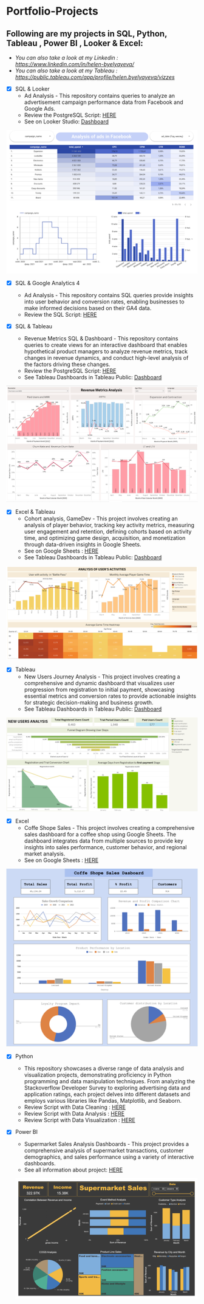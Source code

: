 # Portfolio-Projects


## Following are my projects in SQL, Python, Tableau , Power BI , Looker & Excel:
- *You can also take a look at my Linkedin : https://www.linkedin.com/in/helen-byelyayeva/*
- *You can also take a look at my Tableau : https://public.tableau.com/app/profile/helen.byelyayeva/vizzes*

- [x] SQL & Looker  
    - Ad Analysis - This repository contains queries to analyze an advertisement campaign performance data from Facebook and Google Ads.
    - Review the PostgreSQL Script: [HERE](https://github.com/helenbyelyayeva/Portfolio-Projects/tree/main/SQL/Ads%20Analysis)
    - See on Looker Studio: [Dashboard](https://lookerstudio.google.com/reporting/42d32555-8941-456e-a257-3428a5dbde40)

![Dashboard Screenshot](visuals/facebook.png)

- [x] SQL & Google Analytics 4
    - Ad Analysis - This repository contains SQL queries provide insights into user behavior and conversion rates, enabling businesses to make informed decisions based on their GA4 data.
    - Review the SQL Script: [HERE](https://github.com/helenbyelyayeva/Portfolio-Projects/tree/main/SQL/Big%20Query%20#google-analytics-4---data-analysis-using-bigquery)

- [x] SQL & Tableau
    - Revenue Metrics SQL & Dashboard - This repository contains queries to create views for an interactive dashboard that enables hypothetical product managers to analyze revenue metrics, track changes in revenue dynamics, and conduct high-level analysis of the factors driving these changes.
    - Review the PostgreSQL Script: [HERE](https://github.com/helenbyelyayeva/Portfolio-Projects/tree/main/SQL/Revenue%20Metric%20Analysis)
    - See Tableau Dashboards in Tableau Public: [Dashboard](https://public.tableau.com/views/Book1-Revenue2/Dashboard2?:language=en-US&:sid=&:display_count=n&:origin=viz_share_link)

![Dashboard Screenshot](visuals/metrics.png)

- [x] Excel & Tableau
    - Cohort analysis, GameDev  - This project involves creating an analysis of player behavior, tracking key activity metrics, measuring user engagement and retention, defining cohorts based on activity time, and optimizing game design, acquisition, and monetization through data-driven insights in Google Sheets.
    - See on Google Sheets : [HERE](https://docs.google.com/spreadsheets/d/1UgnEuEwBFrbx_yGdRq5SeFAmZGfWkTxo_ayyheDXeM0/edit?usp=sharing)
    - See Tableau Dashboards in Tableau Public: [Dashboard](https://public.tableau.com/views/HW3_16918577306690/Dashboard2?:language=en-US&:sid=&:display_count=n&:origin=viz_share_link)

![Dashboard Screenshot](visuals/game-2.png)

- [x] Tableau
    - New Users Journey Analysis  - This project involves creating a comprehensive and dynamic dashboard that visualizes user progression from registration to initial payment, showcasing essential metrics and conversion rates to provide actionable insights for strategic decision-making and business growth.
    - See Tableau Dashboards in Tableau Public: [Dashboard](https://public.tableau.com/views/hw5_17061256632210/Dashboard2?:language=en-US&:sid=&:display_count=n&:origin=viz_share_link)

![Dashboard Screenshot](visuals/funnel.png)

- [x] Excel
    - Coffe Shope Sales  - This project involves creating a comprehensive sales dashboard for a coffee shop using Google Sheets. The dashboard integrates data from multiple sources to provide key insights into sales performance, customer behavior, and regional market analysis.
    - See on Google Sheets : [HERE](https://docs.google.com/spreadsheets/d/1GYLUjiQKDjYpvTFnKqSsYNtfC4_Ky1j688UFgRK3Hcw/edit?usp=sharing)

![Dashboard Screenshot](visuals/coffe-2.png)

- [x] Python 
    - This repository showcases a diverse range of data analysis and visualization projects, demonstrating proficiency in Python programming and data manipulation techniques. From analyzing the Stackoverflow Developer Survey to exploring advertising data and application ratings, each project delves into different datasets and employs various libraries like Pandas, Matplotlib, and Seaborn. 
    - Review Script with Data Cleaning : [HERE](https://github.com/helenbyelyayeva/Portfolio-Projects/tree/main/Python/Data%20Cleaning)
    - Review Script with Data Analysis : [HERE](https://github.com/helenbyelyayeva/Portfolio-Projects/tree/main/Python/Data%20Analysis)
    - Review Script with Data Visualization : [HERE](https://github.com/helenbyelyayeva/Portfolio-Projects/tree/main/Python/Data%20Visualization%20)

- [x] Power BI
    -  Supermarket Sales Analysis Dashboards  - This project provides a comprehensive analysis of supermarket transactions, customer demographics, and sales performance using a variety of interactive dashboards.
    - See all information about project: [HERE](https://github.com/helenbyelyayeva/Portfolio-Projects/tree/main/PowerBI)

    ![Dashboard Screenshot](visuals/bi-1.png)
